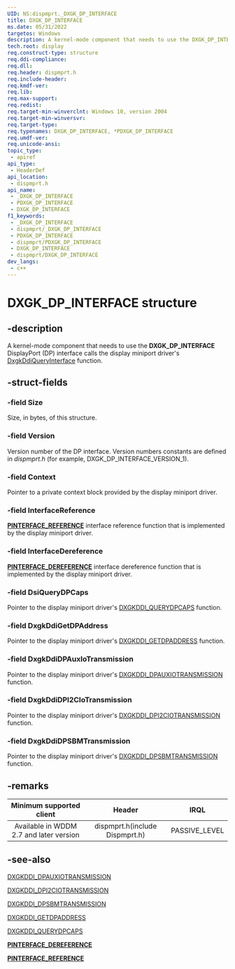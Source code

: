 ```yaml
---
UID: NS:dispmprt._DXGK_DP_INTERFACE
title: DXGK_DP_INTERFACE
ms.date: 05/31/2022
targetos: Windows
description: A kernel-mode component that needs to use the DXGK_DP_INTERFACE DisplayPort (DP) interface calls the display miniport driver's DxgkDdiQueryInterface function.
tech.root: display
req.construct-type: structure
req.ddi-compliance: 
req.dll: 
req.header: dispmprt.h
req.include-header: 
req.kmdf-ver: 
req.lib: 
req.max-support: 
req.redist: 
req.target-min-winverclnt: Windows 10, version 2004
req.target-min-winversvr: 
req.target-type: 
req.typenames: DXGK_DP_INTERFACE, *PDXGK_DP_INTERFACE
req.umdf-ver: 
req.unicode-ansi: 
topic_type:
 - apiref
api_type:
 - HeaderDef
api_location:
 - dispmprt.h
api_name:
 - _DXGK_DP_INTERFACE
 - PDXGK_DP_INTERFACE
 - DXGK_DP_INTERFACE
f1_keywords:
 - _DXGK_DP_INTERFACE
 - dispmprt/_DXGK_DP_INTERFACE
 - PDXGK_DP_INTERFACE
 - dispmprt/PDXGK_DP_INTERFACE
 - DXGK_DP_INTERFACE
 - dispmprt/DXGK_DP_INTERFACE
dev_langs:
 - c++
---
```


# DXGK_DP_INTERFACE structure

## -description

A kernel-mode component that needs to use the **DXGK_DP_INTERFACE** DisplayPort (DP) interface calls the display miniport driver's [DxgkDdiQueryInterface](nc-dispmprt-dxgkddi_query_interface.md) function.

## -struct-fields

### -field Size

Size, in bytes, of this structure.

### -field Version

Version number of the DP interface. Version numbers constants are defined in *dispmprt.h* (for example, DXGK_DP_INTERFACE_VERSION_1).

### -field Context

Pointer to a private context block provided by the display miniport driver.

### -field InterfaceReference

[**PINTERFACE_REFERENCE**](../wdm/nc-wdm-pinterface_reference.md) interface reference function that is implemented by the display miniport driver.

### -field InterfaceDereference

[**PINTERFACE_DEREFERENCE**](../wdm/nc-wdm-pinterface_dereference.md) interface dereference function that is implemented by the display miniport driver.

### -field DsiQueryDPCaps

Pointer to the display miniport driver's [DXGKDDI_QUERYDPCAPS](nc-dispmprt-dxgkddi_querydpcaps.md) function.

### -field DxgkDdiGetDPAddress

Pointer to the display miniport driver's [DXGKDDI_GETDPADDRESS](nc-dispmprt-dxgkddi_getdpaddress.md) function.

### -field DxgkDdiDPAuxIoTransmission

Pointer to the display miniport driver's [DXGKDDI_DPAUXIOTRANSMISSION](nc-dispmprt-dxgkddi_dpauxiotransmission.md) function.

### -field DxgkDdiDPI2CIoTransmission

Pointer to the display miniport driver's [DXGKDDI_DPI2CIOTRANSMISSION](nc-dispmprt-dxgkddi_dpi2ciotransmission.md) function.

### -field DxgkDdiDPSBMTransmission

Pointer to the display miniport driver's [DXGKDDI_DPSBMTRANSMISSION](nc-dispmprt-dxgkddi_dpsbmtransmission.md) function.

## -remarks

|Minimum supported client|Header|IRQL|
|:----------------------:|:----:|:--:|
|Available in WDDM 2.7 and later version|dispmprt.h(include Dispmprt.h)|PASSIVE_LEVEL|

## -see-also

[DXGKDDI_DPAUXIOTRANSMISSION](nc-dispmprt-dxgkddi_dpauxiotransmission.md)

[DXGKDDI_DPI2CIOTRANSMISSION](nc-dispmprt-dxgkddi_dpi2ciotransmission.md)

[DXGKDDI_DPSBMTRANSMISSION](nc-dispmprt-dxgkddi_dpsbmtransmission.md)

[DXGKDDI_GETDPADDRESS](nc-dispmprt-dxgkddi_getdpaddress.md)

[DXGKDDI_QUERYDPCAPS](nc-dispmprt-dxgkddi_querydpcaps.md)

[**PINTERFACE_DEREFERENCE**](../wdm/nc-wdm-pinterface_dereference.md)

[**PINTERFACE_REFERENCE**](../wdm/nc-wdm-pinterface_reference.md)
